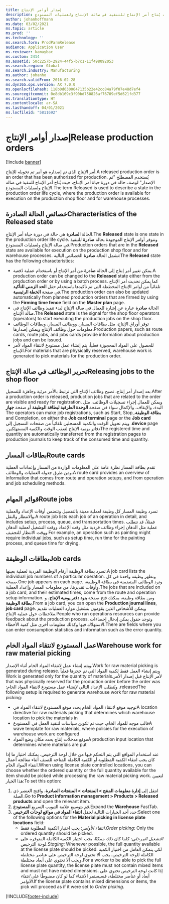 ```yaml
---
title: إصدار أوامر الإنتاج
description: أمر الإنتاج الذي تم إصداره هو أمر تم تخويله للإنتاج. يُستخدم المصطلح "تم الإصدار" لوصف حالة في دورة حياة أمر الإنتاج، حيث يُتاح أمر الإنتاج للتنفيذ في صالة الإنتاج ولعمليات المستودع.
author: johanhoffmann
ms.date: 03/02/2021
ms.topic: article
ms.prod: ''
ms.technology: ''
ms.search.form: ProdParmRelease
audience: Application User
ms.reviewer: kamaybac
ms.custom: 2414
ms.assetid: 50c2257b-2924-44f5-b7c1-11f498092053
ms.search.region: Global
ms.search.industry: Manufacturing
ms.author: johanho
ms.search.validFrom: 2016-02-28
ms.dyn365.ops.version: AX 7.0.0
ms.openlocfilehash: 118b0d6300647135b22e42cc84a79f07e48d7ef4
ms.sourcegitcommit: 0e8db169c3f90bd750826af76709ef5d621fd377
ms.translationtype: HT
ms.contentlocale: ar-SA
ms.lasthandoff: 04/01/2021
ms.locfileid: "5811692"
---
```

# <a name="release-production-orders"></a><span data-ttu-id="f7c54-104">إصدار أوامر الإنتاج</span><span class="sxs-lookup"><span data-stu-id="f7c54-104">Release production orders</span></span>

[!include [banner](../includes/banner.md)]

<span data-ttu-id="f7c54-105">أمر الإنتاج الذي تم إصداره هو أمر تم تخويله للإنتاج.</span><span class="sxs-lookup"><span data-stu-id="f7c54-105">A released production order is an order that has been authorized for production.</span></span> <span data-ttu-id="f7c54-106">يُستخدم المصطلح "تم الإصدار" لوصف حالة في دورة حياة أمر الإنتاج، حيث يُتاح أمر الإنتاج للتنفيذ في صالة الإنتاج ولعمليات المستودع.</span><span class="sxs-lookup"><span data-stu-id="f7c54-106">The term Released is used to describe a state in the production order life cycle, where the production order is available for execution on the production shop floor and for warehouse processes.</span></span>

## <a name="characteristics-of-the-released-state"></a><span data-ttu-id="f7c54-107">خصائص الحالة الصادرة</span><span class="sxs-lookup"><span data-stu-id="f7c54-107">Characteristics of the Released state</span></span>

<span data-ttu-id="f7c54-108">الحالة **الصادرة** هي حالة في دورة حياة أمر الإنتاج.</span><span class="sxs-lookup"><span data-stu-id="f7c54-108">The **Released** state is one state in the production order life cycle.</span></span> <span data-ttu-id="f7c54-109">وتتوفر أوامر الإنتاج الموجودة بحالة **صادرة** للتنفيذ في صالة الإنتاج ولعمليات المستودع.</span><span class="sxs-lookup"><span data-stu-id="f7c54-109">Production orders that are in the **Released** state are available for execution on the production shop floor and for warehouse processes.</span></span> <span data-ttu-id="f7c54-110">تشمل الحالة **صادرة** الخصائص التالية:</span><span class="sxs-lookup"><span data-stu-id="f7c54-110">The **Released** state has the following characteristics:</span></span>

- <span data-ttu-id="f7c54-111">يمكن تغيير أمر إنتاج إلى الحالة **صادرة** من أمر الإنتاج أو باستخدام عملية دُفعية.</span><span class="sxs-lookup"><span data-stu-id="f7c54-111">A production order can be changed to the **Released** state either from the production order or by using a batch process.</span></span> <span data-ttu-id="f7c54-112">كما يمكن تحديث أمر الإنتاج تلقائياً من أوامر الإنتاج المخططة التي تم تأكيدها باستخدام حقل **الحد الزمني للتأكيد‬** في صفحة **الخطة الرئيسية**.</span><span class="sxs-lookup"><span data-stu-id="f7c54-112">The production order can also be updated automatically from planned production orders that are firmed by using the **Firming time fence** field on the **Master plan** page.</span></span>
- <span data-ttu-id="f7c54-113">الحالة **صادرة** عبارة عن إشارة للعمال في صالة الإنتاج لبدء تنفيذ وظائف الإنتاج في صالة الإنتاج.</span><span class="sxs-lookup"><span data-stu-id="f7c54-113">The **Released** state is the signal for the shop floor operators (operators) to start executing the production jobs on the shop floor.</span></span>
- <span data-ttu-id="f7c54-114">توفر أوراق الإنتاج، مثل بطاقات المسار، ووظائف المسار، وبطاقات الوظائف معلومات حول وظائف الإنتاج ويمكن إصدارها.</span><span class="sxs-lookup"><span data-stu-id="f7c54-114">Production papers, such as route cards, route jobs, and jobs cards provide information about production jobs and can be issued.</span></span>
- <span data-ttu-id="f7c54-115">للحصول على المواد المحجوزة فعلياً، يتم إنشاء عمل مستودع لانتقاء المواد لأمر الإنتاج.</span><span class="sxs-lookup"><span data-stu-id="f7c54-115">For materials that are physically reserved, warehouse work is generated to pick materials for the production order.</span></span>

## <a name="releasing-jobs-to-the-shop-floor"></a><span data-ttu-id="f7c54-116">تحرير الوظائف في صالة الإنتاج</span><span class="sxs-lookup"><span data-stu-id="f7c54-116">Releasing jobs to the shop floor</span></span>

<span data-ttu-id="f7c54-117">بعد إصدار أمر إنتاج، تصبح وظائف الإنتاج التي ترتبط بالأمر مرئية وجاهزة للتسجيل.</span><span class="sxs-lookup"><span data-stu-id="f7c54-117">After a production order is released, production jobs that are related to the order are visible and ready for registration.</span></span> <span data-ttu-id="f7c54-118">‏‫ويمكن للعمال إجراء تسجيلات الوظائف، مثل البدء، والإيقاف، والإكمال سواء في صفحة **الوحدة الطرفية لبطاقة الوظيفة** أو صفحة **جهاز بطاقة الوظيفة**.</span><span class="sxs-lookup"><span data-stu-id="f7c54-118">The operators can make job registrations, such as Start, Stop, and Completion, on either the **Job card terminal** page or the **Job card device** page.</span></span> <span data-ttu-id="f7c54-119">ويتم تحويل الوقت والكمية المسجلين تلقائياً من صفحات التسجيل إلى دفاتر يومية الإنتاج لتعقب الوقت والكمية المستهلكين.‬</span><span class="sxs-lookup"><span data-stu-id="f7c54-119">The registered time and quantity are automatically transferred from the registration pages to production journals to keep track of the consumed time and quantity.</span></span>

## <a name="route-cards"></a><span data-ttu-id="f7c54-120">بطاقات المسار</span><span class="sxs-lookup"><span data-stu-id="f7c54-120">Route cards</span></span>

<span data-ttu-id="f7c54-121">تقدم بطاقة المسار نظرة عامة على المعلومات الواردة من المسار وإعدادات العملية ومن طرق جدولة العمليات والوظائف.</span><span class="sxs-lookup"><span data-stu-id="f7c54-121">A route card provides an overview of information that comes from route and operation setups, and from operation and job scheduling methods.</span></span>

## <a name="route-jobs"></a><span data-ttu-id="f7c54-122">قوائم المهام</span><span class="sxs-lookup"><span data-stu-id="f7c54-122">Route jobs</span></span>

<span data-ttu-id="f7c54-123">تسرد وظيفة المسار كل وظيفة لعملية معينة بالتفصيل وتتضمن أوقات الإعداد والعملية والانتظار والنقل.</span><span class="sxs-lookup"><span data-stu-id="f7c54-123">A route job lists each job of an operation in detail, and includes setup, process, queue, and transportation times.</span></span> <span data-ttu-id="f7c54-124">فمثلاً، قد تتطلب عملية مثل الدهان إجراء وظائف فردية مثل وقت الإعداد ووقت التشغيل لعملية الدهان ووقت الانتظار للتجفيف.</span><span class="sxs-lookup"><span data-stu-id="f7c54-124">For example, an operation such as painting might require individual jobs, such as setup time, run time for the painting process, and queue time for drying.</span></span>

## <a name="job-cards"></a><span data-ttu-id="f7c54-125">بطاقات الوظيفة</span><span class="sxs-lookup"><span data-stu-id="f7c54-125">Job cards</span></span>

<span data-ttu-id="f7c54-126">تسرد بطاقة الوظيفة أرقام الوظيفة الفردية لعملية بعينها.</span><span class="sxs-lookup"><span data-stu-id="f7c54-126">A job card lists the individual job numbers of a particular operation.</span></span> <span data-ttu-id="f7c54-127">وتظهر وظيفة واحدة في كل صفحة.</span><span class="sxs-lookup"><span data-stu-id="f7c54-127">One job appears on each page.</span></span> <span data-ttu-id="f7c54-128">وترد الوظائف المتضمنة في بطاقة الوظيفة، وأوقات تقديرها، من معلومات المسار وإعداد العملية.</span><span class="sxs-lookup"><span data-stu-id="f7c54-128">The jobs that are included on a job card, and their estimated times, come from the route and operation setup information.</span></span> <span data-ttu-id="f7c54-129">ومن بطاقة وظيفة، يمكنك فتح صفحة **بنود دفتر يومية الإنتاج**، و **بطاقة الوظيفة**.</span><span class="sxs-lookup"><span data-stu-id="f7c54-129">From a job card, you can open the **Production journal lines**, **job card** page.</span></span> <span data-ttu-id="f7c54-130">ويمكن للأشخاص الذين يقومون بتشغيل موارد العمليات تقديم ملاحظات حول عملية الإنتاج.</span><span class="sxs-lookup"><span data-stu-id="f7c54-130">People who run operations resources can provide feedback about the production process.</span></span> <span data-ttu-id="f7c54-131">وتوجد حقول يمكن إدخال إحصاءات الاستهلاك فيها وكذلك معلومات أخرى مثل كمية الأخطاء.</span><span class="sxs-lookup"><span data-stu-id="f7c54-131">There are fields where you can enter consumption statistics and information such as the error quantity.</span></span>

## <a name="warehouse-work-for-raw-material-picking"></a><span data-ttu-id="f7c54-132">عمل المستودع لانتقاء المواد الخام</span><span class="sxs-lookup"><span data-stu-id="f7c54-132">Warehouse work for raw material picking</span></span>

<span data-ttu-id="f7c54-133">ويتم إنشاء عمل لانتقاء المواد الخام أثناء الإصدار.</span><span class="sxs-lookup"><span data-stu-id="f7c54-133">Work for raw material picking is generated during release.</span></span> <span data-ttu-id="f7c54-134">‏‫ويتم إنشاء العمل فقط لكمية المواد التي تم حجزها فعلياً لأمر الإنتاج قبل إصدار الأمر.</span><span class="sxs-lookup"><span data-stu-id="f7c54-134">Work is generated only for the quantity of materials that was physically reserved for the production order before the order was released.</span></span> <span data-ttu-id="f7c54-135">ويُتطلب الإعداد التالي لإنشاء عمل مستودع لانتقاء المواد الخام:‬</span><span class="sxs-lookup"><span data-stu-id="f7c54-135">The following setup is required to generate warehouse work for raw material picking:</span></span>

- <span data-ttu-id="f7c54-136">توجيه موقع لانتقاء المواد الخام يحدد موقع المستودع لانتقاء المواد في</span><span class="sxs-lookup"><span data-stu-id="f7c54-136">A location directive for raw materials picking that determines which warehouse location to pick the materials in</span></span>
- <span data-ttu-id="f7c54-137">قالب موجه للمواد الخام، حيث تم تكوين سياسات لتنفيذ العمل في المستودع</span><span class="sxs-lookup"><span data-stu-id="f7c54-137">A wave template for raw materials, where policies for the execution of warehouse work are configured</span></span>
- <span data-ttu-id="f7c54-138">موقع مدخلات إنتاج يحدد مكان وضع المواد</span><span class="sxs-lookup"><span data-stu-id="f7c54-138">A production input location that determines where materials are put</span></span>

<span data-ttu-id="f7c54-139">عند استخدام المواقع التي يتم التحكم فيها من خلال لوحة الترخيص، يمكنك اختيار ما إذا كان يجب انتقاء الكمية المطلوبة أو الكمية الكاملة المتاحة للصنف أثناء معالجة أعمال انتقاء المواد الخام.</span><span class="sxs-lookup"><span data-stu-id="f7c54-139">When using license plate controlled locations, you can choose whether the ordered quantity or the full quantity available for the item should be picked while processing the raw material picking work.</span></span> <span data-ttu-id="f7c54-140">لتعيين هذا الخيار:</span><span class="sxs-lookup"><span data-stu-id="f7c54-140">To set this option:</span></span>

1. <span data-ttu-id="f7c54-141">انتقل إلى **إدارة معلومات المنتج \> المنتجات \> المنتجات الصادرة**، وافتح العنصر ذي الصلة.</span><span class="sxs-lookup"><span data-stu-id="f7c54-141">Go to **Product information management \> Products \> Released products** and open the relevant item.</span></span>
1. <span data-ttu-id="f7c54-142">قم بتوسيع علامة التبويب السريع **المستودع**.</span><span class="sxs-lookup"><span data-stu-id="f7c54-142">Expand the **Warehouse** FastTab.</span></span>
1. <span data-ttu-id="f7c54-143">حدد أحد الخيارات التالية لحقل **انتقاء المواد في مواقع لوحات الترخيص**:</span><span class="sxs-lookup"><span data-stu-id="f7c54-143">Select one of the following options for the  **Material picking in license plate locations** field:</span></span>
    - <span data-ttu-id="f7c54-144">*انتقاء الأوامر*: يجب اختيار الكمية المطلوبة فقط.</span><span class="sxs-lookup"><span data-stu-id="f7c54-144">*Order picking*: Only the ordered quantity should be picked.</span></span>
    - <span data-ttu-id="f7c54-145">*التشغيل المرحلي*: كلما كان ذلك ممكنًا، يجب اختيار الكمية الكاملة المتوفرة على لوحة الترخيص.</span><span class="sxs-lookup"><span data-stu-id="f7c54-145">*Staging*: Whenever possible, the full quantity available at the license plate should be picked.</span></span> <span data-ttu-id="f7c54-146">لكي يتمكن العامل من اختيار الكمية الكاملة للوحة الترخيص، يجب ألا تحتوي لوحة الترخيص على عناصر مختلطة ويجب ألا تحتوي على أبعاد مختلطة.</span><span class="sxs-lookup"><span data-stu-id="f7c54-146">For a worker to be able to pick the full license plate quantity, the license plate must not contain mixed items and must not have mixed dimensions.</span></span> <span data-ttu-id="f7c54-147">إذا كانت لوحة الترخيص تحتوي على أبعاد أو عناصر مختلطة، فسيستمر الانتقاء كما لو كان مضبوطًا على *انتقاء الأوامر*.</span><span class="sxs-lookup"><span data-stu-id="f7c54-147">If the license plate contains mixed dimensions or items, the pick will proceed as if it were set to *Order picking*.</span></span>

[!INCLUDE[footer-include](../../includes/footer-banner.md)]
